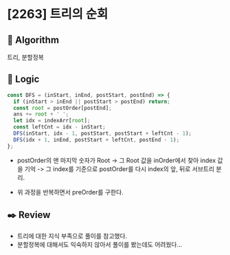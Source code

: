 # [2263] 트리의 순회

## :pushpin: **Algorithm**

트리, 분할정복

## :round_pushpin: **Logic**

```javascript
const DFS = (inStart, inEnd, postStart, postEnd) => {
  if (inStart > inEnd || postStart > postEnd) return;
  const root = postOrder[postEnd];
  ans += root + ' ';
  let idx = indexArr[root];
  const leftCnt = idx - inStart;
  DFS(inStart, idx - 1, postStart, postStart + leftCnt - 1);
  DFS(idx + 1, inEnd, postStart + leftCnt, postEnd - 1);
};
```

- postOrder의 맨 마지막 숫자가 Root -> 그 Root 값을 inOrder에서 찾아 index 값을 기억 -> 그 index를 기준으로 postOrder를 다시 index의 앞, 뒤로 서브트리 분리.

- 위 과정을 반복하면서 preOrder를 구한다.

## :black_nib: **Review**

- 트리에 대한 지식 부족으로 풀이를 참고했다.
- 분할정복에 대해서도 익숙하지 않아서 풀이를 봤는데도 어려웠다...
